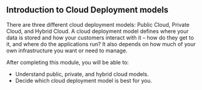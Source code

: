 ## Introduction to Cloud Deployment models

There are three different cloud deployment models: Public Cloud, Private Cloud, and Hybrid Cloud. A cloud deployment model defines where your data is stored and how your customers interact with it – how do they get to it, and where do the applications run? It also depends on how much of your own infrastructure you want or need to manage.

After completing this module, you will be able to:

- Understand public, private, and hybrid cloud models.
- Decide which cloud deployment model is best for you.